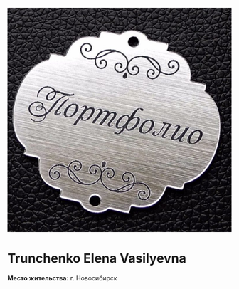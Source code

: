 
![](https://github.com/ElenaTrunchenko/portfolio/blob/main/%D0%BF%D0%BE%D1%80%D1%82%D1%84%D0%BE%D0%BB%D0%B8%D0%BE.jpg)

# Trunchenko Elena Vasilyevna

**Место жительства:** г. Новосибирск
